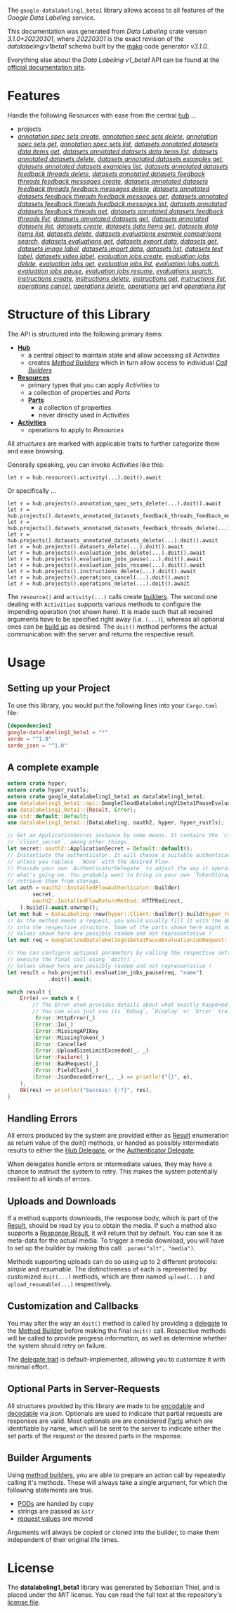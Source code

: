 <!---
DO NOT EDIT !
This file was generated automatically from 'src/mako/api/README.md.mako'
DO NOT EDIT !
-->
The `google-datalabeling1_beta1` library allows access to all features of the *Google Data Labeling* service.

This documentation was generated from *Data Labeling* crate version *3.1.0+20220301*, where *20220301* is the exact revision of the *datalabeling:v1beta1* schema built by the [mako](http://www.makotemplates.org/) code generator *v3.1.0*.

Everything else about the *Data Labeling* *v1_beta1* API can be found at the
[official documentation site](https://cloud.google.com/data-labeling/docs/).
# Features

Handle the following *Resources* with ease from the central [hub](https://docs.rs/google-datalabeling1_beta1/3.1.0+20220301/google_datalabeling1_beta1/DataLabeling) ... 

* projects
 * [*annotation spec sets create*](https://docs.rs/google-datalabeling1_beta1/3.1.0+20220301/google_datalabeling1_beta1/api::ProjectAnnotationSpecSetCreateCall), [*annotation spec sets delete*](https://docs.rs/google-datalabeling1_beta1/3.1.0+20220301/google_datalabeling1_beta1/api::ProjectAnnotationSpecSetDeleteCall), [*annotation spec sets get*](https://docs.rs/google-datalabeling1_beta1/3.1.0+20220301/google_datalabeling1_beta1/api::ProjectAnnotationSpecSetGetCall), [*annotation spec sets list*](https://docs.rs/google-datalabeling1_beta1/3.1.0+20220301/google_datalabeling1_beta1/api::ProjectAnnotationSpecSetListCall), [*datasets annotated datasets data items get*](https://docs.rs/google-datalabeling1_beta1/3.1.0+20220301/google_datalabeling1_beta1/api::ProjectDatasetAnnotatedDatasetDataItemGetCall), [*datasets annotated datasets data items list*](https://docs.rs/google-datalabeling1_beta1/3.1.0+20220301/google_datalabeling1_beta1/api::ProjectDatasetAnnotatedDatasetDataItemListCall), [*datasets annotated datasets delete*](https://docs.rs/google-datalabeling1_beta1/3.1.0+20220301/google_datalabeling1_beta1/api::ProjectDatasetAnnotatedDatasetDeleteCall), [*datasets annotated datasets examples get*](https://docs.rs/google-datalabeling1_beta1/3.1.0+20220301/google_datalabeling1_beta1/api::ProjectDatasetAnnotatedDatasetExampleGetCall), [*datasets annotated datasets examples list*](https://docs.rs/google-datalabeling1_beta1/3.1.0+20220301/google_datalabeling1_beta1/api::ProjectDatasetAnnotatedDatasetExampleListCall), [*datasets annotated datasets feedback threads delete*](https://docs.rs/google-datalabeling1_beta1/3.1.0+20220301/google_datalabeling1_beta1/api::ProjectDatasetAnnotatedDatasetFeedbackThreadDeleteCall), [*datasets annotated datasets feedback threads feedback messages create*](https://docs.rs/google-datalabeling1_beta1/3.1.0+20220301/google_datalabeling1_beta1/api::ProjectDatasetAnnotatedDatasetFeedbackThreadFeedbackMessageCreateCall), [*datasets annotated datasets feedback threads feedback messages delete*](https://docs.rs/google-datalabeling1_beta1/3.1.0+20220301/google_datalabeling1_beta1/api::ProjectDatasetAnnotatedDatasetFeedbackThreadFeedbackMessageDeleteCall), [*datasets annotated datasets feedback threads feedback messages get*](https://docs.rs/google-datalabeling1_beta1/3.1.0+20220301/google_datalabeling1_beta1/api::ProjectDatasetAnnotatedDatasetFeedbackThreadFeedbackMessageGetCall), [*datasets annotated datasets feedback threads feedback messages list*](https://docs.rs/google-datalabeling1_beta1/3.1.0+20220301/google_datalabeling1_beta1/api::ProjectDatasetAnnotatedDatasetFeedbackThreadFeedbackMessageListCall), [*datasets annotated datasets feedback threads get*](https://docs.rs/google-datalabeling1_beta1/3.1.0+20220301/google_datalabeling1_beta1/api::ProjectDatasetAnnotatedDatasetFeedbackThreadGetCall), [*datasets annotated datasets feedback threads list*](https://docs.rs/google-datalabeling1_beta1/3.1.0+20220301/google_datalabeling1_beta1/api::ProjectDatasetAnnotatedDatasetFeedbackThreadListCall), [*datasets annotated datasets get*](https://docs.rs/google-datalabeling1_beta1/3.1.0+20220301/google_datalabeling1_beta1/api::ProjectDatasetAnnotatedDatasetGetCall), [*datasets annotated datasets list*](https://docs.rs/google-datalabeling1_beta1/3.1.0+20220301/google_datalabeling1_beta1/api::ProjectDatasetAnnotatedDatasetListCall), [*datasets create*](https://docs.rs/google-datalabeling1_beta1/3.1.0+20220301/google_datalabeling1_beta1/api::ProjectDatasetCreateCall), [*datasets data items get*](https://docs.rs/google-datalabeling1_beta1/3.1.0+20220301/google_datalabeling1_beta1/api::ProjectDatasetDataItemGetCall), [*datasets data items list*](https://docs.rs/google-datalabeling1_beta1/3.1.0+20220301/google_datalabeling1_beta1/api::ProjectDatasetDataItemListCall), [*datasets delete*](https://docs.rs/google-datalabeling1_beta1/3.1.0+20220301/google_datalabeling1_beta1/api::ProjectDatasetDeleteCall), [*datasets evaluations example comparisons search*](https://docs.rs/google-datalabeling1_beta1/3.1.0+20220301/google_datalabeling1_beta1/api::ProjectDatasetEvaluationExampleComparisonSearchCall), [*datasets evaluations get*](https://docs.rs/google-datalabeling1_beta1/3.1.0+20220301/google_datalabeling1_beta1/api::ProjectDatasetEvaluationGetCall), [*datasets export data*](https://docs.rs/google-datalabeling1_beta1/3.1.0+20220301/google_datalabeling1_beta1/api::ProjectDatasetExportDataCall), [*datasets get*](https://docs.rs/google-datalabeling1_beta1/3.1.0+20220301/google_datalabeling1_beta1/api::ProjectDatasetGetCall), [*datasets image label*](https://docs.rs/google-datalabeling1_beta1/3.1.0+20220301/google_datalabeling1_beta1/api::ProjectDatasetImageLabelCall), [*datasets import data*](https://docs.rs/google-datalabeling1_beta1/3.1.0+20220301/google_datalabeling1_beta1/api::ProjectDatasetImportDataCall), [*datasets list*](https://docs.rs/google-datalabeling1_beta1/3.1.0+20220301/google_datalabeling1_beta1/api::ProjectDatasetListCall), [*datasets text label*](https://docs.rs/google-datalabeling1_beta1/3.1.0+20220301/google_datalabeling1_beta1/api::ProjectDatasetTextLabelCall), [*datasets video label*](https://docs.rs/google-datalabeling1_beta1/3.1.0+20220301/google_datalabeling1_beta1/api::ProjectDatasetVideoLabelCall), [*evaluation jobs create*](https://docs.rs/google-datalabeling1_beta1/3.1.0+20220301/google_datalabeling1_beta1/api::ProjectEvaluationJobCreateCall), [*evaluation jobs delete*](https://docs.rs/google-datalabeling1_beta1/3.1.0+20220301/google_datalabeling1_beta1/api::ProjectEvaluationJobDeleteCall), [*evaluation jobs get*](https://docs.rs/google-datalabeling1_beta1/3.1.0+20220301/google_datalabeling1_beta1/api::ProjectEvaluationJobGetCall), [*evaluation jobs list*](https://docs.rs/google-datalabeling1_beta1/3.1.0+20220301/google_datalabeling1_beta1/api::ProjectEvaluationJobListCall), [*evaluation jobs patch*](https://docs.rs/google-datalabeling1_beta1/3.1.0+20220301/google_datalabeling1_beta1/api::ProjectEvaluationJobPatchCall), [*evaluation jobs pause*](https://docs.rs/google-datalabeling1_beta1/3.1.0+20220301/google_datalabeling1_beta1/api::ProjectEvaluationJobPauseCall), [*evaluation jobs resume*](https://docs.rs/google-datalabeling1_beta1/3.1.0+20220301/google_datalabeling1_beta1/api::ProjectEvaluationJobResumeCall), [*evaluations search*](https://docs.rs/google-datalabeling1_beta1/3.1.0+20220301/google_datalabeling1_beta1/api::ProjectEvaluationSearchCall), [*instructions create*](https://docs.rs/google-datalabeling1_beta1/3.1.0+20220301/google_datalabeling1_beta1/api::ProjectInstructionCreateCall), [*instructions delete*](https://docs.rs/google-datalabeling1_beta1/3.1.0+20220301/google_datalabeling1_beta1/api::ProjectInstructionDeleteCall), [*instructions get*](https://docs.rs/google-datalabeling1_beta1/3.1.0+20220301/google_datalabeling1_beta1/api::ProjectInstructionGetCall), [*instructions list*](https://docs.rs/google-datalabeling1_beta1/3.1.0+20220301/google_datalabeling1_beta1/api::ProjectInstructionListCall), [*operations cancel*](https://docs.rs/google-datalabeling1_beta1/3.1.0+20220301/google_datalabeling1_beta1/api::ProjectOperationCancelCall), [*operations delete*](https://docs.rs/google-datalabeling1_beta1/3.1.0+20220301/google_datalabeling1_beta1/api::ProjectOperationDeleteCall), [*operations get*](https://docs.rs/google-datalabeling1_beta1/3.1.0+20220301/google_datalabeling1_beta1/api::ProjectOperationGetCall) and [*operations list*](https://docs.rs/google-datalabeling1_beta1/3.1.0+20220301/google_datalabeling1_beta1/api::ProjectOperationListCall)




# Structure of this Library

The API is structured into the following primary items:

* **[Hub](https://docs.rs/google-datalabeling1_beta1/3.1.0+20220301/google_datalabeling1_beta1/DataLabeling)**
    * a central object to maintain state and allow accessing all *Activities*
    * creates [*Method Builders*](https://docs.rs/google-datalabeling1_beta1/3.1.0+20220301/google_datalabeling1_beta1/client::MethodsBuilder) which in turn
      allow access to individual [*Call Builders*](https://docs.rs/google-datalabeling1_beta1/3.1.0+20220301/google_datalabeling1_beta1/client::CallBuilder)
* **[Resources](https://docs.rs/google-datalabeling1_beta1/3.1.0+20220301/google_datalabeling1_beta1/client::Resource)**
    * primary types that you can apply *Activities* to
    * a collection of properties and *Parts*
    * **[Parts](https://docs.rs/google-datalabeling1_beta1/3.1.0+20220301/google_datalabeling1_beta1/client::Part)**
        * a collection of properties
        * never directly used in *Activities*
* **[Activities](https://docs.rs/google-datalabeling1_beta1/3.1.0+20220301/google_datalabeling1_beta1/client::CallBuilder)**
    * operations to apply to *Resources*

All *structures* are marked with applicable traits to further categorize them and ease browsing.

Generally speaking, you can invoke *Activities* like this:

```Rust,ignore
let r = hub.resource().activity(...).doit().await
```

Or specifically ...

```ignore
let r = hub.projects().annotation_spec_sets_delete(...).doit().await
let r = hub.projects().datasets_annotated_datasets_feedback_threads_feedback_messages_delete(...).doit().await
let r = hub.projects().datasets_annotated_datasets_feedback_threads_delete(...).doit().await
let r = hub.projects().datasets_annotated_datasets_delete(...).doit().await
let r = hub.projects().datasets_delete(...).doit().await
let r = hub.projects().evaluation_jobs_delete(...).doit().await
let r = hub.projects().evaluation_jobs_pause(...).doit().await
let r = hub.projects().evaluation_jobs_resume(...).doit().await
let r = hub.projects().instructions_delete(...).doit().await
let r = hub.projects().operations_cancel(...).doit().await
let r = hub.projects().operations_delete(...).doit().await
```

The `resource()` and `activity(...)` calls create [builders][builder-pattern]. The second one dealing with `Activities` 
supports various methods to configure the impending operation (not shown here). It is made such that all required arguments have to be 
specified right away (i.e. `(...)`), whereas all optional ones can be [build up][builder-pattern] as desired.
The `doit()` method performs the actual communication with the server and returns the respective result.

# Usage

## Setting up your Project

To use this library, you would put the following lines into your `Cargo.toml` file:

```toml
[dependencies]
google-datalabeling1_beta1 = "*"
serde = "^1.0"
serde_json = "^1.0"
```

## A complete example

```Rust
extern crate hyper;
extern crate hyper_rustls;
extern crate google_datalabeling1_beta1 as datalabeling1_beta1;
use datalabeling1_beta1::api::GoogleCloudDatalabelingV1beta1PauseEvaluationJobRequest;
use datalabeling1_beta1::{Result, Error};
use std::default::Default;
use datalabeling1_beta1::{DataLabeling, oauth2, hyper, hyper_rustls};

// Get an ApplicationSecret instance by some means. It contains the `client_id` and 
// `client_secret`, among other things.
let secret: oauth2::ApplicationSecret = Default::default();
// Instantiate the authenticator. It will choose a suitable authentication flow for you, 
// unless you replace  `None` with the desired Flow.
// Provide your own `AuthenticatorDelegate` to adjust the way it operates and get feedback about 
// what's going on. You probably want to bring in your own `TokenStorage` to persist tokens and
// retrieve them from storage.
let auth = oauth2::InstalledFlowAuthenticator::builder(
        secret,
        oauth2::InstalledFlowReturnMethod::HTTPRedirect,
    ).build().await.unwrap();
let mut hub = DataLabeling::new(hyper::Client::builder().build(hyper_rustls::HttpsConnector::with_native_roots().https_or_http().enable_http1().enable_http2().build()), auth);
// As the method needs a request, you would usually fill it with the desired information
// into the respective structure. Some of the parts shown here might not be applicable !
// Values shown here are possibly random and not representative !
let mut req = GoogleCloudDatalabelingV1beta1PauseEvaluationJobRequest::default();

// You can configure optional parameters by calling the respective setters at will, and
// execute the final call using `doit()`.
// Values shown here are possibly random and not representative !
let result = hub.projects().evaluation_jobs_pause(req, "name")
             .doit().await;

match result {
    Err(e) => match e {
        // The Error enum provides details about what exactly happened.
        // You can also just use its `Debug`, `Display` or `Error` traits
         Error::HttpError(_)
        |Error::Io(_)
        |Error::MissingAPIKey
        |Error::MissingToken(_)
        |Error::Cancelled
        |Error::UploadSizeLimitExceeded(_, _)
        |Error::Failure(_)
        |Error::BadRequest(_)
        |Error::FieldClash(_)
        |Error::JsonDecodeError(_, _) => println!("{}", e),
    },
    Ok(res) => println!("Success: {:?}", res),
}

```
## Handling Errors

All errors produced by the system are provided either as [Result](https://docs.rs/google-datalabeling1_beta1/3.1.0+20220301/google_datalabeling1_beta1/client::Result) enumeration as return value of
the doit() methods, or handed as possibly intermediate results to either the 
[Hub Delegate](https://docs.rs/google-datalabeling1_beta1/3.1.0+20220301/google_datalabeling1_beta1/client::Delegate), or the [Authenticator Delegate](https://docs.rs/yup-oauth2/*/yup_oauth2/trait.AuthenticatorDelegate.html).

When delegates handle errors or intermediate values, they may have a chance to instruct the system to retry. This 
makes the system potentially resilient to all kinds of errors.

## Uploads and Downloads
If a method supports downloads, the response body, which is part of the [Result](https://docs.rs/google-datalabeling1_beta1/3.1.0+20220301/google_datalabeling1_beta1/client::Result), should be
read by you to obtain the media.
If such a method also supports a [Response Result](https://docs.rs/google-datalabeling1_beta1/3.1.0+20220301/google_datalabeling1_beta1/client::ResponseResult), it will return that by default.
You can see it as meta-data for the actual media. To trigger a media download, you will have to set up the builder by making
this call: `.param("alt", "media")`.

Methods supporting uploads can do so using up to 2 different protocols: 
*simple* and *resumable*. The distinctiveness of each is represented by customized 
`doit(...)` methods, which are then named `upload(...)` and `upload_resumable(...)` respectively.

## Customization and Callbacks

You may alter the way an `doit()` method is called by providing a [delegate](https://docs.rs/google-datalabeling1_beta1/3.1.0+20220301/google_datalabeling1_beta1/client::Delegate) to the 
[Method Builder](https://docs.rs/google-datalabeling1_beta1/3.1.0+20220301/google_datalabeling1_beta1/client::CallBuilder) before making the final `doit()` call. 
Respective methods will be called to provide progress information, as well as determine whether the system should 
retry on failure.

The [delegate trait](https://docs.rs/google-datalabeling1_beta1/3.1.0+20220301/google_datalabeling1_beta1/client::Delegate) is default-implemented, allowing you to customize it with minimal effort.

## Optional Parts in Server-Requests

All structures provided by this library are made to be [encodable](https://docs.rs/google-datalabeling1_beta1/3.1.0+20220301/google_datalabeling1_beta1/client::RequestValue) and 
[decodable](https://docs.rs/google-datalabeling1_beta1/3.1.0+20220301/google_datalabeling1_beta1/client::ResponseResult) via *json*. Optionals are used to indicate that partial requests are responses 
are valid.
Most optionals are are considered [Parts](https://docs.rs/google-datalabeling1_beta1/3.1.0+20220301/google_datalabeling1_beta1/client::Part) which are identifiable by name, which will be sent to 
the server to indicate either the set parts of the request or the desired parts in the response.

## Builder Arguments

Using [method builders](https://docs.rs/google-datalabeling1_beta1/3.1.0+20220301/google_datalabeling1_beta1/client::CallBuilder), you are able to prepare an action call by repeatedly calling it's methods.
These will always take a single argument, for which the following statements are true.

* [PODs][wiki-pod] are handed by copy
* strings are passed as `&str`
* [request values](https://docs.rs/google-datalabeling1_beta1/3.1.0+20220301/google_datalabeling1_beta1/client::RequestValue) are moved

Arguments will always be copied or cloned into the builder, to make them independent of their original life times.

[wiki-pod]: http://en.wikipedia.org/wiki/Plain_old_data_structure
[builder-pattern]: http://en.wikipedia.org/wiki/Builder_pattern
[google-go-api]: https://github.com/google/google-api-go-client

# License
The **datalabeling1_beta1** library was generated by Sebastian Thiel, and is placed 
under the *MIT* license.
You can read the full text at the repository's [license file][repo-license].

[repo-license]: https://github.com/Byron/google-apis-rsblob/main/LICENSE.md

